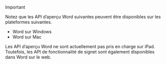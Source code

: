 > [!IMPORTANT]
> Notez que les API d’aperçu Word suivantes peuvent être disponibles sur les plateformes suivantes.
>
> - Word sur Windows
> - Word sur Mac
>
> Les API d’aperçu Word ne sont actuellement pas pris en charge sur iPad. Toutefois, les API de fonctionnalité de signet sont également disponibles dans Word sur le web.
